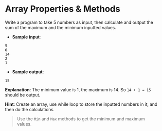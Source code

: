 # Array Properties & Methods

Write a program to take 5 numbers as input, then calculate and output the sum of the maximum and the minimum inputted values.

- **Sample input**:  
```
5
6
14
2
1
```

- **Sample output**:  
```
15
```

**Explanation**: The minimum value is 1, the maximum is 14. So `14 + 1 = 15` should be output.

**Hint**: Create an array, use while loop to store the inputted numbers in it, and then do the calculations.

>Use the `Min` and `Max` methods to get the minimum and maximum values.